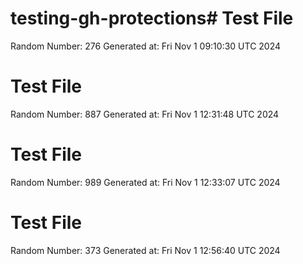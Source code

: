 # testing-gh-protections# Test File

Random Number: 276
Generated at: Fri Nov  1 09:10:30 UTC 2024
# Test File

Random Number: 887
Generated at: Fri Nov  1 12:31:48 UTC 2024
# Test File

Random Number: 989
Generated at: Fri Nov  1 12:33:07 UTC 2024
# Test File

Random Number: 373
Generated at: Fri Nov  1 12:56:40 UTC 2024
